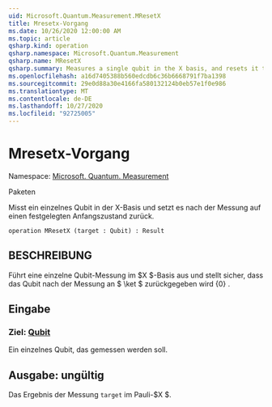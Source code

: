 ```yaml
---
uid: Microsoft.Quantum.Measurement.MResetX
title: Mresetx-Vorgang
ms.date: 10/26/2020 12:00:00 AM
ms.topic: article
qsharp.kind: operation
qsharp.namespace: Microsoft.Quantum.Measurement
qsharp.name: MResetX
qsharp.summary: Measures a single qubit in the X basis, and resets it to a fixed initial state following the measurement.
ms.openlocfilehash: a16d7405388b560edcdb6c36b6668791f7ba1398
ms.sourcegitcommit: 29e0d88a30e4166fa580132124b0eb57e1f0e986
ms.translationtype: MT
ms.contentlocale: de-DE
ms.lasthandoff: 10/27/2020
ms.locfileid: "92725005"
---
```

# <a name="mresetx-operation"></a>Mresetx-Vorgang

Namespace: [Microsoft. Quantum. Measurement](xref:Microsoft.Quantum.Measurement)

Paketen [](https://nuget.org/packages/)


Misst ein einzelnes Qubit in der X-Basis und setzt es nach der Messung auf einen festgelegten Anfangszustand zurück.

```qsharp
operation MResetX (target : Qubit) : Result
```


## <a name="description"></a>BESCHREIBUNG

Führt eine einzelne Qubit-Messung im $X $-Basis aus und stellt sicher, dass das Qubit nach der Messung an $ \ket $ zurückgegeben wird {0} .

## <a name="input"></a>Eingabe

### <a name="target--qubit"></a>Ziel: [Qubit](xref:microsoft.quantum.lang-ref.qubit)

Ein einzelnes Qubit, das gemessen werden soll.



## <a name="output--__invalidresult__"></a>Ausgabe: __ungültig <Result>__

Das Ergebnis der Messung `target` im Pauli-$X $.